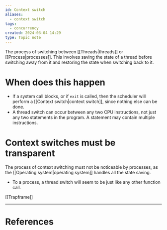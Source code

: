 ```yaml
---
id: Context switch
aliases:
  - context switch
tags:
  - concurrency
created: 2024-03-04 14:29
type: Topic note
---
```


The process of switching between [[Threads|threads]] or [[Process|processes]]. This involves saving the state of a thread before switching away from it and restoring the state when switching back to it.

# When does this happen

- If a system call blocks, or if `exit` is called, then the scheduler will perform a [[Context switch|context switch]], since nothing else can be done. 
- A thread switch can occur between any two CPU instructions, not just any two statements in the program. A statement may contain multiple instructions.

# Context switches must be transparent

The process of context switching must not be noticeable by processes, as the [[Operating system|operating system]] handles all the state saving.

- To a process, a thread switch will seem to be just like any other function call.

[[Trapframe]]

---
# References
